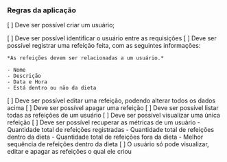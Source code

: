 ### Regras da aplicação

[  ] Deve ser possível criar um usuário;

[  ] Deve ser possível identificar o usuário entre as requisições
[  ] Deve ser possível registrar uma refeição feita, com as seguintes informações:
    
    *As refeições devem ser relacionadas a um usuário.*
    
    - Nome
    - Descrição
    - Data e Hora
    - Está dentro ou não da dieta
[  ] Deve ser possível editar uma refeição, podendo alterar todos os dados acima
[  ] Deve ser possível apagar uma refeição
[  ] Deve ser possível listar todas as refeições de um usuário
[  ] Deve ser possível visualizar uma única refeição
[  ] Deve ser possível recuperar as métricas de um usuário
    - Quantidade total de refeições registradas
    - Quantidade total de refeições dentro da dieta
    - Quantidade total de refeições fora da dieta
    - Melhor sequência de refeições dentro da dieta
[  ] O usuário só pode visualizar, editar e apagar as refeições o qual ele criou
